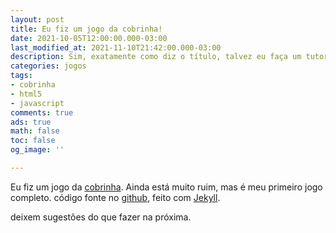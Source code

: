 ```yaml
---
layout: post
title: Eu fiz um jogo da cobrinha!
date: 2021-10-05T12:00:00.000-03:00
last_modified_at: 2021-11-10T21:42:00.000-03:00
description: Sim, exatamente como diz o título, talvez eu faça um tutorial.
categories: jogos
tags:
- cobrinha
- html5
- javascript
comments: true
ads: true
math: false
toc: false
og_image: ''

---
```

Eu fiz um jogo da [cobrinha](https://rafael-dev-21.github.io/SnakeClone). Ainda está muito ruim, mas é meu primeiro jogo completo. código fonte no [github](https://github.com/rafael-dev-21/SnakeClone), feito com [Jekyll](https://jekyllrb.com).

deixem sugestões do que fazer na próxima.
